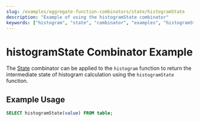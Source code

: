 ```yaml
---
slug: /examples/aggregate-function-combinators/state/histogramState
description: "Example of using the histogramState combinator"
keywords: ["histogram", "state", "combinator", "examples", "histogramState"]
---
```


# histogramState Combinator Example

The [State](/sql-reference/aggregate-functions/combinators#-state) combinator can be applied to the `histogram` function to return the intermediate state of histogram calculation using the `histogramState` function.

## Example Usage

```sql
SELECT histogramState(value) FROM table;
```
